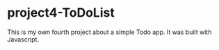 # project4-ToDoList
This is my own fourth project about a simple Todo app. It was built with Javascript.
